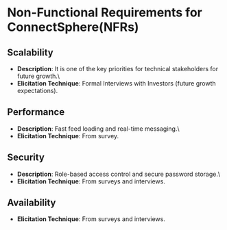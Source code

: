 # Non-Functional Requirements for ConnectSphere(NFRs)

## Scalability

-   **Description**: It is one of the key priorities for technical
    stakeholders for future growth.\
-   **Elicitation Technique**: Formal Interviews with Investors (future
    growth expectations).

## Performance

-   **Description**: Fast feed loading and real-time messaging.\
-   **Elicitation Technique**: From survey.

## Security

-   **Description**: Role-based access control and secure password
    storage.\
-   **Elicitation Technique**: From surveys and interviews.

## Availability

-   **Elicitation Technique**: From surveys and interviews.
